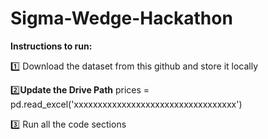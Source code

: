# Sigma-Wedge-Hackathon


**Instructions to run:**

1️⃣ Download the dataset from this github and store it locally

2️⃣**Update the Drive Path**
   prices = pd.read_excel('xxxxxxxxxxxxxxxxxxxxxxxxxxxxxxxxxx')

3️⃣ Run all the code sections
